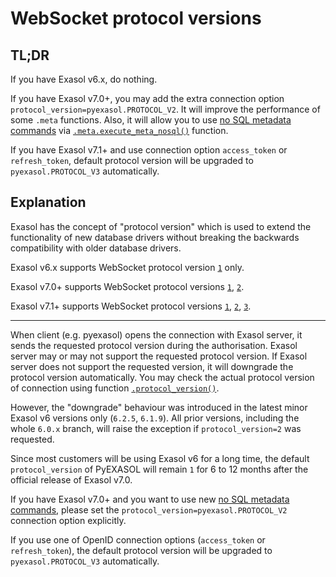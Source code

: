 # WebSocket protocol versions

## TL;DR

If you have Exasol v6.x, do nothing.

If you have Exasol v7.0+, you may add the extra connection option `protocol_version=pyexasol.PROTOCOL_V2`. It will improve the performance of some `.meta` functions. Also, it will allow you to use [no SQL metadata commands](https://github.com/exasol/websocket-api/blob/master/docs/WebsocketAPIV2.md#metadata-related-commands) via [`.meta.execute_meta_nosql()`](/docs/REFERENCE.md#execute_meta_nosql) function.

If you have Exasol v7.1+ and use connection option `access_token` or `refresh_token`, default protocol version will be upgraded to `pyexasol.PROTOCOL_V3` automatically.

## Explanation

Exasol has the concept of "protocol version" which is used to extend the functionality of new database drivers without breaking the backwards compatibility with older database drivers.

Exasol v6.x supports WebSocket protocol version [`1`](https://github.com/exasol/websocket-api/blob/master/docs/WebsocketAPIV1.md) only.

Exasol v7.0+ supports WebSocket protocol versions [`1`](https://github.com/exasol/websocket-api/blob/master/docs/WebsocketAPIV1.md), [`2`](https://github.com/exasol/websocket-api/blob/master/docs/WebsocketAPIV2.md).

Exasol v7.1+ supports WebSocket protocol versions [`1`](https://github.com/exasol/websocket-api/blob/master/docs/WebsocketAPIV1.md), [`2`](https://github.com/exasol/websocket-api/blob/master/docs/WebsocketAPIV2.md), [`3`](https://github.com/exasol/websocket-api/blob/master/docs/WebsocketAPIV3.md).

---

When client (e.g. pyexasol) opens the connection with Exasol server, it sends the requested protocol version during the authorisation. Exasol server may or may not support the requested protocol version. If Exasol server does not support the requested version, it will downgrade the protocol version automatically. You may check the actual protocol version of connection using function [`.protocol_version()`](/docs/REFERENCE.md#protocol_version).

However, the "downgrade" behaviour was introduced in the latest minor Exasol v6 versions only (`6.2.5`, `6.1.9`). All prior versions, including the whole `6.0.x` branch, will raise the exception if `protocol_version=2` was requested.

Since most customers will be using Exasol v6 for a long time, the default `protocol_version` of PyEXASOL will remain `1` for 6 to 12 months after the official release of Exasol v7.0.

If you have Exasol v7.0+ and you want to use new [no SQL metadata commands](https://github.com/exasol/websocket-api/blob/master/docs/WebsocketAPIV2.md#metadata-related-commands), please set the `protocol_version=pyexasol.PROTOCOL_V2` connection option explicitly.

If you use one of OpenID connection options (`access_token` or `refresh_token`), the default protocol version will be upgraded to `pyexasol.PROTOCOL_V3` automatically.
